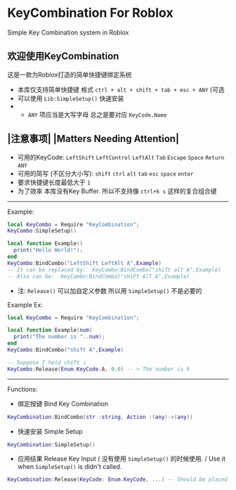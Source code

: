 # KeyCombination For Roblox
Simple Key Combination system in Roblox

## 欢迎使用KeyCombination
这是一款为Roblox打造的简单快捷键绑定系统
* 本库仅支持简单快捷键 格式 `ctrl + alt + shift + tab + esc + ANY` (可选
* 可以使用 `Lib:SimpleSetup()` 快速安装
* * `ANY` 项应当是大写字母 总之是要对应 `KeyCode.Name`

## |注意事项|   |Matters Needing Attention|
* 可用的KeyCode: `LeftShift` `LeftControl` `LeftAlt` `Tab` `Escape` `Space` `Return` `ANY`   
* 可用的简写 (不区分大小写): `shift` `ctrl` `alt` `tab` `esc` `space` `enter`   
* 要求快捷键长度最低大于 `1`    
* 为了效率 本库没有Key Buffer. 所以不支持像 `ctrl+k s` 这样的复合组合键
--------------------------------------------------------
Example:
``` Lua
local KeyCombo = Require "KeyCombination";
KeyCombo:SimpleSetup()

local function Example()
  print("Hello World!");
end
KeyCombo:BindCombo("LeftShift LeftAlt A",Example)
-- It can be replaced by:  KeyCombo:BindCombo("shift alt A",Example)
-- Also can be:  KeyCombo:BindCombo("sHiFt AlT A",Example)

```
* 注: `Release()` 可以加自定义参数 所以用 `SimpleSetup()` 不是必要的

Example Ex:
``` Lua
local KeyCombo = Require "KeyCombination";

local function Example(num)
  print("The number is "..num);
end
KeyCombo:BindCombo("shift A",Example)

-- Suppose I held shift ↓
KeyCombo:Release(Enum.KeyCode.A, 9.0) -- > The number is 9
```
--------------------------------------------------------
Functions:
* 绑定按键 Bind Key Combination
``` Lua
KeyCombination:BindCombo(str :string, Action :(any)->(any))
```
* 快速安装 Simple Setup
``` Lua
KeyCombination:SimpleSetup()
```
* 应用结果 Release Key Input  ( 没有使用 `SimpleSetup()` 的时候使用. / Use it when `SimpleSetup()` is didn't called.
``` Lua
KeyCombination:Release(KeyCode: Enum.KeyCode, ...) -- Should be placed under input event
```
